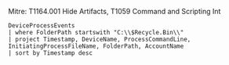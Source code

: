 Mitre: T1164.001 Hide Artifacts, T1059 Command and Scripting Int

```
DeviceProcessEvents 
| where FolderPath startswith "C:\\$Recycle.Bin\\"
| project Timestamp, DeviceName, ProcessCommandLine, InitiatingProcessFileName, FolderPath, AccountName
| sort by Timestamp desc
```
